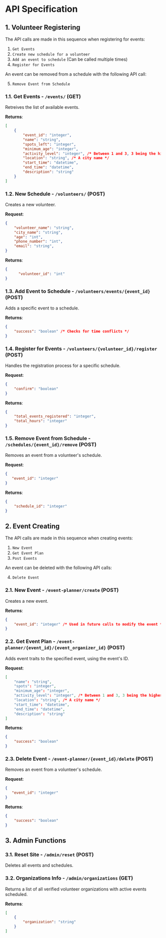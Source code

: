 # API Specification

## 1. Volunteer Registering

The API calls are made in this sequence when registering for events:
1. `Get Events`
2. `Create new schedule for a volunteer`
3. `Add an event to schedule` (Can be called multiple times)
4. `Register for Events`

An event can be removed from a schedule with the following API call:

5. `Remove Event from Schedule`

### 1.1. Get Events - `/events/` (GET)

Retreives the list of available events. 

**Returns**:

```json
[
    {
        "event_id": "integer",
        "name": "string", 
        "spots_left": "integer",
        "minimum_age": "integer",
        "activity_level": "integer", /* Between 1 and 3, 3 being the highest */
        "location": "string", /* A city name */
        "start_time": "datetime",
        "end_time": "datetime",
        "description": "string"
    }
]
```

### 1.2. New Schedule - `/volunteers/` (POST)

Creates a new volunteer.

**Request**: 

```json
{
    "volunteer_name": "string",
	"city_name": "string", 
	"age": "int",
	"phone_number": "int",
	"email": "string",
}

```

**Returns**: 

```json
{
      "volunteer_id": "int"
}
```

### 1.3. Add Event to Schedule - `/volunteers/events/{event_id}` (POST)

Adds a specific event to a schedule.

**Returns**: 

```json
{
    "success": "boolean" /* Checks for time conflicts */
}
```

### 1.4. Register for Events - `/volunteers/{volunteer_id}/register` (POST)

Handles the registration process for a specific schedule.

**Request**:

```json
{
    "confirm": "boolean"
}
```

**Returns**:

```json
{
    "total_events_registered": "integer",
    "total_hours": "integer"
}
```

### 1.5. Remove Event from Schedule - `/schedules/{event_id}/remove` (POST)

Removes an event from a volunteer's schedule.

 **Request**:

 ```json
{
    "event_id": "integer"
}
```

**Returns**:

```json
{
    "schedule_id": "integer"
}
```

## 2. Event Creating

The API calls are made in this sequence when creating events:
1. `New Event`
2. `Get Event Plan`
3. `Post Events`

An event can be deleted with the following API calls:

4. `Delete Event`

### 2.1. New Event - `/event-planner/create` (POST)

Creates a new event. 

**Returns**:

```json
{
    "event_id": "integer" /* Used in future calls to modify the event */
}
```

### 2.2. Get Event Plan - `/event-planner/{event_id}/{event_organizer_id}` (POST)

Adds event traits to the specified event, using the event's ID.

**Request**:

```json
[
    "name": "string", 
    "spots": "integer",
    "minimum_age": "integer",
    "activity_level": "integer", /* Between 1 and 3, 3 being the highest */
    "location": "string", /* A city name */
    "start_time": "datetime",
    "end_time": "datetime",
    "description": "string"
]
```

**Returns**:

```json
{
    "success": "boolean"
}
```


### 2.3. Delete Event - `/event-planner/{event_id}/delete` (POST)

Removes an event from a volunteer's schedule.

 **Request**:

 ```json
{
    "event_id": "integer"
}
```

**Returns**:

```json
{
    "success": "boolean"
}
```

## 3. Admin Functions

### 3.1. Reset Site - `/admin/reset` (POST)

Deletes all events and schedules. 

### 3.2. Organizations Info - `/admin/organizations` (GET)

Returns a list of all verified volunteer organizations with active events scheduled.

**Returns**: 

```json
[
    {
        "organization": "string"
    }
]
```
